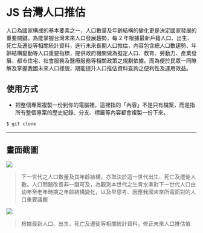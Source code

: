 # JS 台灣人口推估

人口為國家構成的基本要素之一，人口數量及年齡結構的變化更是決定國家發展的重要關鍵。為能掌握台灣未來人口發展趨勢，每 2 年根據最新戶籍人口、出生、死亡及遷徙等相關統計資料，進行未來長期人口推估，內容包含總人口數趨勢、年齡結構變動等人口重要指標，提供政府機關做為擬定人口、教育、勞動力、產業發展、都市住宅、社會服務及醫療服務等相關政策之規劃依據。而為便於民眾一同瞭解及掌握我國未來人口樣貌，期能提升人口推估資料查詢之便利性及運用效益。

## 使用方式
- 把整個專案複製一份到你的電腦裡，這裡指的「內容」不是只有檔案，而是指所有整個專案的歷史紀錄、分支、標籤等內容都會複製一份下來。
```sh
$ git clone
```

----

## 畫面截圖
![](https://i.imgur.com/CnYEnsh.png)
> 下一世代之人口數量及其年齡結構，亦取決於這一世代出生、死亡及遷徙人數。人口問題改善非一蹴可及，為觀測本世代之生育水準對下一世代人口由幼年至老年時期之年齡結構變化，以及早思考、因應我國未來所需面對的人口重要議題

![](https://i.imgur.com/2ogz86d.png)
> 根據最新人口、出生、死亡及遷徙等相關統計資料，修正未來人口推估值
